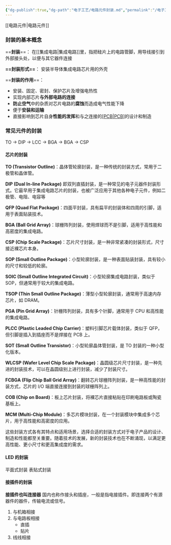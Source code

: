 ```yaml
---
{"dg-publish":true,"dg-path":"电子工艺/电路元件封装.md","permalink":"/电子工艺/电路元件封装/","dgPassFrontmatter":true,"noteIcon":"","created":"2024-05-21T15:20:28.163+08:00","updated":"2024-07-12T20:59:04.154+08:00"}
---
```


[[电路元件\|电路元件]]
### 封装的基本概念
==**封装**==：
在[[集成电路\|集成电路]]里，指把硅片上的电路管脚，用导线接引到外部接头处，以便与其它器件连接

**==封装形式==**：
安装半导体集成电路芯片用的外壳

==**封装的作用**==：
- 安装、固定、密封、保护芯片及增强电热性 
- 实现内部芯片**与外部电路的连接**
- **防止空气**中的杂质对芯片电路的**腐蚀**而造成电气性能下降
- 便于**安装和运输**
- 直接影响到芯片自身**性能的发挥**和与之连接的[[PCB\|PCB]](印制电路板)的设计和制造

### 常见元件的封装

TO $\to$ DIP $\to$ LCC $\to$ BGA $\to$ BGA $\to$ CSP
#### 芯片的封装
**TO (Transistor Outline)**：晶体管轮廓封装，是一种传统的封装方式，常用于二极管和晶体管。

**DIP (Dual In-line Package)**
即双列直插封装，是一种常见的电子元器件封装形式。它最早用于集成电路芯片的封装，也被广泛应用于其他各种电子元件，例如二极管、电阻、电容等

**QFP (Quad Flat Package)**：四面平封装，具有扁平的封装体和四周的引脚，适用于表面贴装技术。

**BGA (Ball Grid Array)**：球栅阵列封装，使用焊球而不是引脚，适用于高性能和高密度的集成电路。

**CSP (Chip Scale Package)**：芯片尺寸封装，是一种非常紧凑的封装形式，尺寸接近裸芯片本身。 

**SOP (Small Outline Package)**：小型轮廓封装，是一种表面贴装封装，具有较小的尺寸和较低的轮廓。

**SOIC (Small Outline Integrated Circuit)**：小型轮廓集成电路封装，类似于 SOP，但通常用于较大的集成电路。

**TSOP (Thin Small Outline Package)**：薄型小型轮廓封装，通常用于高速内存芯片，如 DRAM。 


**PGA (Pin Grid Array)**：针栅阵列封装，具有多个针脚，通常用于 CPU 和高性能的集成电路。

**PLCC (Plastic Leaded Chip Carrier)**：塑料引脚芯片载体封装，类似于 QFP，但引脚是插入到插座而不是焊接在 PCB 上。


**SOT (Small Outline Transistor)**：小型轮廓晶体管封装，是 TO 封装的一种小型化版本。



**WLCSP (Wafer Level Chip Scale Package)**：晶圆级芯片尺寸封装，是一种先进的封装技术，可以在晶圆级别上进行封装，减少了封装尺寸。



**FCBGA (Flip Chip Ball Grid Array)**：翻转芯片球栅阵列封装，是一种高性能的封装方式，芯片的 I/O 端直接连接到封装的球栅阵列上。

**COB (Chip on Board)**：板上芯片封装，将裸芯片直接粘贴在印刷电路板或陶瓷基板上。

**MCM (Multi-Chip Module)**：多芯片模块封装，在一个封装模块中集成多个芯片，用于高性能和高密度的应用。

这些封装方式各有其特点和适用场景，选择合适的封装方式对于电子产品的设计、制造和性能都至关重要。随着技术的发展，新的封装技术也在不断涌现，以满足更高性能、更小尺寸和更高集成度的需求。

#### LED 的封装
平面式封装
表贴式封装

#### 接插件的封装
**接插件也叫连接器**
国内也称作接头和插座，一般是指电接插件。即连接两个有源器件的器件，传输电流或信号。
1. 与机箱相接
2. 与电路板相接
	- 直插
	- 贴片
3. 线线相接


